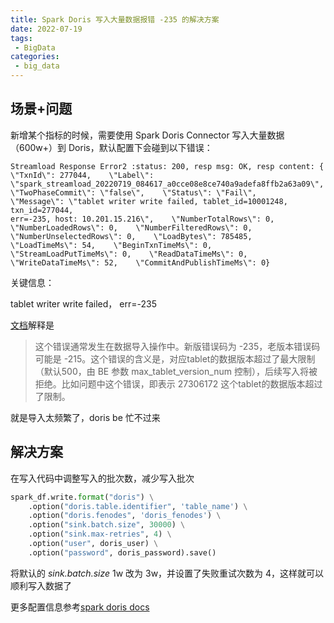 ```yaml
---
title: Spark Doris 写入大量数据报错 -235 的解决方案
date: 2022-07-19
tags:
 - BigData
categories: 
 - big_data
---
```


## 场景+问题
新增某个指标的时候，需要使用 Spark Doris Connector 写入大量数据（600w+）到 Doris，默认配置下会碰到以下错误：
```
Streamload Response Error2 :status: 200, resp msg: OK, resp content: {    
\"TxnId\": 277044,    \"Label\": \"spark_streamload_20220719_084617_a0cce08e8ce740a9adefa8ffb2a63a09\",    
\"TwoPhaseCommit\": \"false\",    \"Status\": \"Fail\",    
\"Message\": \"tablet writer write failed, tablet_id=10001248, txn_id=277044, 
err=-235, host: 10.201.15.216\",    \"NumberTotalRows\": 0,    \"NumberLoadedRows\": 0,    \"NumberFilteredRows\": 0,    
\"NumberUnselectedRows\": 0,    \"LoadBytes\": 785485,    \"LoadTimeMs\": 54,    \"BeginTxnTimeMs\": 0,    
\"StreamLoadPutTimeMs\": 0,    \"ReadDataTimeMs\": 0,    \"WriteDataTimeMs\": 52,    \"CommitAndPublishTimeMs\": 0}
```

关键信息：

tablet writer write failed， err=-235

[文档](https://doris.apache.org/zh-CN/docs/faq/data-faq.html)解释是

> 这个错误通常发生在数据导入操作中。新版错误码为 -235，老版本错误码可能是 -215。这个错误的含义是，对应tablet的数据版本超过了最大限制（默认500，由 BE 参数 max_tablet_version_num 控制），后续写入将被拒绝。比如问题中这个错误，即表示 27306172 这个tablet的数据版本超过了限制。

就是导入太频繁了，doris be 忙不过来


## 解决方案
在写入代码中调整写入的批次数，减少写入批次

```python
spark_df.write.format("doris") \
    .option("doris.table.identifier", 'table_name') \
    .option("doris.fenodes", 'doris_fenodes') \
    .option("sink.batch.size", 30000) \
    .option("sink.max-retries", 4) \
    .option("user", doris_user) \
    .option("password", doris_password).save()
```
将默认的 *sink.batch.size* 1w 改为 3w，并设置了失败重试次数为 4，这样就可以顺利写入数据了

更多配置信息参考[spark doris docs](https://doris.apache.org/zh-CN/docs/ecosystem/spark-doris-connector.html)
